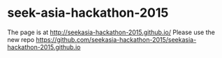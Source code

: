 # seek-asia-hackathon-2015
The page is at http://seekasia-hackathon-2015.github.io/
Please use the new repo https://github.com/seekasia-hackathon-2015/seekasia-hackathon-2015.github.io
